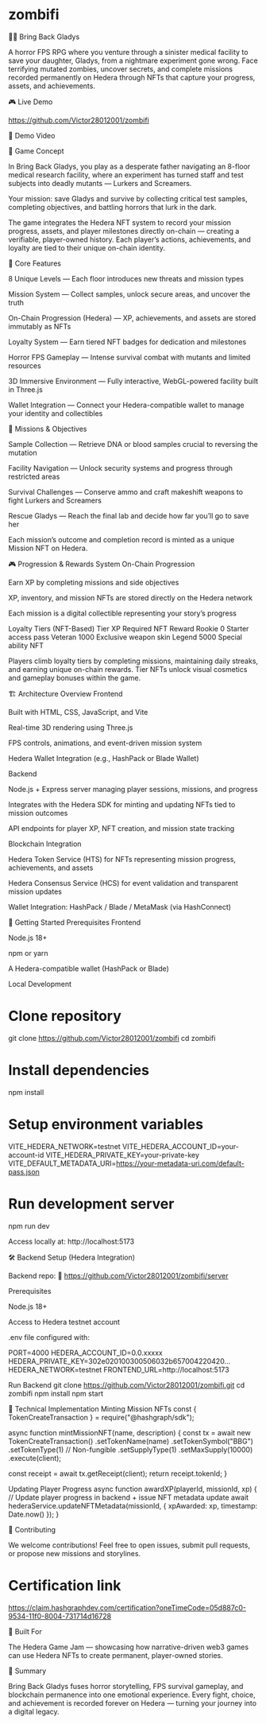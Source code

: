 # zombifi
🧟‍♂️ Bring Back Gladys

A horror FPS RPG where you venture through a sinister medical facility to save your daughter, Gladys, from a nightmare experiment gone wrong. Face terrifying mutated zombies, uncover secrets, and complete missions recorded permanently on Hedera through NFTs that capture your progress, assets, and achievements.

🎮 Live Demo

https://github.com/Victor28012001/zombifi

🎥 Demo Video

🎯 Game Concept

In Bring Back Gladys, you play as a desperate father navigating an 8-floor medical research facility, where an experiment has turned staff and test subjects into deadly mutants — Lurkers and Screamers.

Your mission: save Gladys and survive by collecting critical test samples, completing objectives, and battling horrors that lurk in the dark.

The game integrates the Hedera NFT system to record your mission progress, assets, and player milestones directly on-chain — creating a verifiable, player-owned history. Each player’s actions, achievements, and loyalty are tied to their unique on-chain identity.

🌌 Core Features

8 Unique Levels — Each floor introduces new threats and mission types

Mission System — Collect samples, unlock secure areas, and uncover the truth

On-Chain Progression (Hedera) — XP, achievements, and assets are stored immutably as NFTs

Loyalty System — Earn tiered NFT badges for dedication and milestones

Horror FPS Gameplay — Intense survival combat with mutants and limited resources

3D Immersive Environment — Fully interactive, WebGL-powered facility built in Three.js

Wallet Integration — Connect your Hedera-compatible wallet to manage your identity and collectibles

🧩 Missions & Objectives

Sample Collection — Retrieve DNA or blood samples crucial to reversing the mutation

Facility Navigation — Unlock security systems and progress through restricted areas

Survival Challenges — Conserve ammo and craft makeshift weapons to fight Lurkers and Screamers

Rescue Gladys — Reach the final lab and decide how far you’ll go to save her

Each mission’s outcome and completion record is minted as a unique Mission NFT on Hedera.

🎮 Progression & Rewards System
On-Chain Progression

Earn XP by completing missions and side objectives

XP, inventory, and mission NFTs are stored directly on the Hedera network

Each mission is a digital collectible representing your story’s progress

Loyalty Tiers (NFT-Based)
Tier	XP Required	NFT Reward
Rookie	0	Starter access pass
Veteran	1000	Exclusive weapon skin
Legend	5000	Special ability NFT

Players climb loyalty tiers by completing missions, maintaining daily streaks, and earning unique on-chain rewards.
Tier NFTs unlock visual cosmetics and gameplay bonuses within the game.

🏗️ Architecture Overview
Frontend

Built with HTML, CSS, JavaScript, and Vite

Real-time 3D rendering using Three.js

FPS controls, animations, and event-driven mission system

Hedera Wallet Integration (e.g., HashPack or Blade Wallet)

Backend

Node.js + Express server managing player sessions, missions, and progress

Integrates with the Hedera SDK for minting and updating NFTs tied to mission outcomes

API endpoints for player XP, NFT creation, and mission state tracking

Blockchain Integration

Hedera Token Service (HTS) for NFTs representing mission progress, achievements, and assets

Hedera Consensus Service (HCS) for event validation and transparent mission updates

Wallet Integration: HashPack / Blade / MetaMask (via HashConnect)

🚀 Getting Started
Prerequisites Frontend

Node.js 18+

npm or yarn

A Hedera-compatible wallet (HashPack or Blade)

Local Development
# Clone repository
git clone https://github.com/Victor28012001/zombifi
cd zombifi

# Install dependencies
npm install

# Setup environment variables
VITE_HEDERA_NETWORK=testnet
VITE_HEDERA_ACCOUNT_ID=your-account-id
VITE_HEDERA_PRIVATE_KEY=your-private-key
VITE_DEFAULT_METADATA_URI=https://your-metadata-uri.com/default-pass.json

# Run development server
npm run dev


Access locally at: http://localhost:5173

🛠️ Backend Setup (Hedera Integration)

Backend repo:
🔗 https://github.com/Victor28012001/zombifi/server

Prerequisites

Node.js 18+

Access to Hedera testnet account

.env file configured with:

PORT=4000
HEDERA_ACCOUNT_ID=0.0.xxxxx
HEDERA_PRIVATE_KEY=302e020100300506032b657004220420...
HEDERA_NETWORK=testnet
FRONTEND_URL=http://localhost:5173

Run Backend
git clone https://github.com/Victor28012001/zombifi.git
cd zombifi
npm install
npm start

🔧 Technical Implementation
Minting Mission NFTs
const { TokenCreateTransaction } = require("@hashgraph/sdk");

async function mintMissionNFT(name, description) {
  const tx = await new TokenCreateTransaction()
    .setTokenName(name)
    .setTokenSymbol("BBG")
    .setTokenType(1) // Non-fungible
    .setSupplyType(1)
    .setMaxSupply(10000)
    .execute(client);

  const receipt = await tx.getReceipt(client);
  return receipt.tokenId;
}

Updating Player Progress
async function awardXP(playerId, missionId, xp) {
  // Update player progress in backend + issue NFT metadata update
  await hederaService.updateNFTMetadata(missionId, { xpAwarded: xp, timestamp: Date.now() });
}

🤝 Contributing

We welcome contributions!
Feel free to open issues, submit pull requests, or propose new missions and storylines.

# Certification link
https://claim.hashgraphdev.com/certification?oneTimeCode=05d887c0-9534-11f0-8004-731714d16728

🧱 Built For

The Hedera Game Jam — showcasing how narrative-driven web3 games can use Hedera NFTs to create permanent, player-owned stories.

🧠 Summary

Bring Back Gladys fuses horror storytelling, FPS survival gameplay, and blockchain permanence into one emotional experience.
Every fight, choice, and achievement is recorded forever on Hedera — turning your journey into a digital legacy.